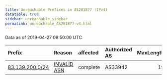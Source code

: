 ```yaml
---
title: Unreachable Prefixes in AS201877 (IPv4)
datatable: true
sidebar: unreachable_sidebar
permalink: unreachable_AS201877-v4.html
---
```


Data as of 2019-04-27 08:50:00 UTC


<div class="datatable-begin"></div>

| Prefix                                                   | Reason                                                                                                  | affected   | Authorized AS   |   MaxLength | Anchor                                         |   unreachable /24s |
|:---------------------------------------------------------|:--------------------------------------------------------------------------------------------------------|:-----------|:----------------|------------:|:-----------------------------------------------|-------------------:|
| [83.139.200.0/24](https://stat.ripe.net/83.139.200.0/24) | [INVALID ASN](https://rpki-validator.ripe.net/announcement-preview?asn=AS201877&prefix=83.139.200.0/24) | complete   | AS33942         |          19 | [RIPE](unreachable_RIPE_NCC_RPKI_Root-v4.html) |                  1 |

<div class="datatable-end"></div>